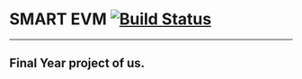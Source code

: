 # SMART EVM [![Build Status](https://travis-ci.org/DeepankarSinha/EVM.svg?branch=master)](https://travis-ci.org/DeepankarSinha/EVM)
---
## Final Year project of us.